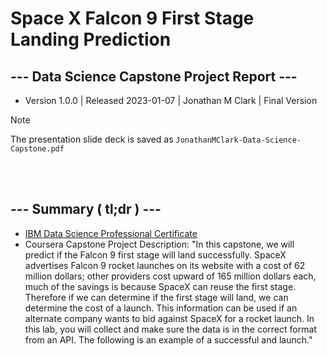 # Space X Falcon 9 First Stage Landing Prediction

## --- Data Science Capstone Project Report ---
- Version 1.0.0 | Released 2023-01-07 | Jonathan M Clark | Final Version

> [!NOTE]
> The presentation slide deck is saved as ```JonathanMClark-Data-Science-Capstone.pdf```



<br><br>
## --- Summary ( tl;dr ) ---
- [IBM Data Science Professional Certificate](https://www.coursera.org/professional-certificates/ibm-data-science)
- Coursera Capstone Project Description: "In this capstone, we will predict if the Falcon 9 first stage will land successfully. SpaceX advertises Falcon 9 rocket launches on its website with a cost of 62 million dollars; other providers cost upward of 165 million dollars each, much of the savings is because SpaceX can reuse the first stage. Therefore if we can determine if the first stage will land, we can determine the cost of a launch. This information can be used if an alternate company wants to bid against SpaceX for a rocket launch. In this lab, you will collect and make sure the data is in the correct format from an API. The following is an example of a successful and launch."
